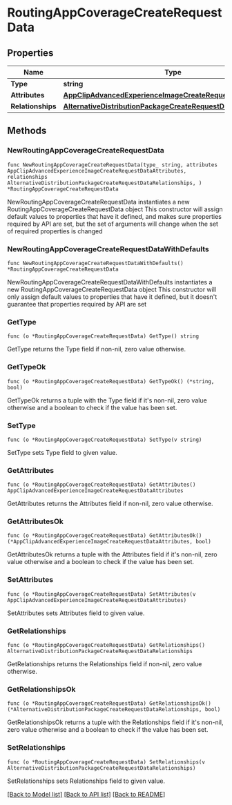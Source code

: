 # RoutingAppCoverageCreateRequestData

## Properties

Name | Type | Description | Notes
------------ | ------------- | ------------- | -------------
**Type** | **string** |  | 
**Attributes** | [**AppClipAdvancedExperienceImageCreateRequestDataAttributes**](AppClipAdvancedExperienceImageCreateRequestDataAttributes.md) |  | 
**Relationships** | [**AlternativeDistributionPackageCreateRequestDataRelationships**](AlternativeDistributionPackageCreateRequestDataRelationships.md) |  | 

## Methods

### NewRoutingAppCoverageCreateRequestData

`func NewRoutingAppCoverageCreateRequestData(type_ string, attributes AppClipAdvancedExperienceImageCreateRequestDataAttributes, relationships AlternativeDistributionPackageCreateRequestDataRelationships, ) *RoutingAppCoverageCreateRequestData`

NewRoutingAppCoverageCreateRequestData instantiates a new RoutingAppCoverageCreateRequestData object
This constructor will assign default values to properties that have it defined,
and makes sure properties required by API are set, but the set of arguments
will change when the set of required properties is changed

### NewRoutingAppCoverageCreateRequestDataWithDefaults

`func NewRoutingAppCoverageCreateRequestDataWithDefaults() *RoutingAppCoverageCreateRequestData`

NewRoutingAppCoverageCreateRequestDataWithDefaults instantiates a new RoutingAppCoverageCreateRequestData object
This constructor will only assign default values to properties that have it defined,
but it doesn't guarantee that properties required by API are set

### GetType

`func (o *RoutingAppCoverageCreateRequestData) GetType() string`

GetType returns the Type field if non-nil, zero value otherwise.

### GetTypeOk

`func (o *RoutingAppCoverageCreateRequestData) GetTypeOk() (*string, bool)`

GetTypeOk returns a tuple with the Type field if it's non-nil, zero value otherwise
and a boolean to check if the value has been set.

### SetType

`func (o *RoutingAppCoverageCreateRequestData) SetType(v string)`

SetType sets Type field to given value.


### GetAttributes

`func (o *RoutingAppCoverageCreateRequestData) GetAttributes() AppClipAdvancedExperienceImageCreateRequestDataAttributes`

GetAttributes returns the Attributes field if non-nil, zero value otherwise.

### GetAttributesOk

`func (o *RoutingAppCoverageCreateRequestData) GetAttributesOk() (*AppClipAdvancedExperienceImageCreateRequestDataAttributes, bool)`

GetAttributesOk returns a tuple with the Attributes field if it's non-nil, zero value otherwise
and a boolean to check if the value has been set.

### SetAttributes

`func (o *RoutingAppCoverageCreateRequestData) SetAttributes(v AppClipAdvancedExperienceImageCreateRequestDataAttributes)`

SetAttributes sets Attributes field to given value.


### GetRelationships

`func (o *RoutingAppCoverageCreateRequestData) GetRelationships() AlternativeDistributionPackageCreateRequestDataRelationships`

GetRelationships returns the Relationships field if non-nil, zero value otherwise.

### GetRelationshipsOk

`func (o *RoutingAppCoverageCreateRequestData) GetRelationshipsOk() (*AlternativeDistributionPackageCreateRequestDataRelationships, bool)`

GetRelationshipsOk returns a tuple with the Relationships field if it's non-nil, zero value otherwise
and a boolean to check if the value has been set.

### SetRelationships

`func (o *RoutingAppCoverageCreateRequestData) SetRelationships(v AlternativeDistributionPackageCreateRequestDataRelationships)`

SetRelationships sets Relationships field to given value.



[[Back to Model list]](../README.md#documentation-for-models) [[Back to API list]](../README.md#documentation-for-api-endpoints) [[Back to README]](../README.md)


